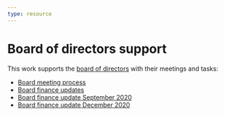 ```yaml
---
type: resource
---
```


# Board of directors support

This work supports the [board of directors](../../organization/governance-model.md#board-of-directors) with their meetings and tasks:

* [Board meeting process](board-meeting-process.md)
* [Board finance updates](finance-updates.md)
* [Board finance update September 2020](finance-update-september-2020.md)
* [Board finance update December 2020](finance-update-december-2020.md)
